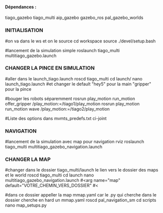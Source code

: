#### Dépendances : 

 tiago_gazebo
 tiago_multi
 aip_gazebo
 gazebo_ros 
 pal_gazebo_worlds



### INITIALISATION
#on va dans le ws et on le source
cd workspace
source ./devel/setup.bash

#lancement de la simulation simple
roslaunch tiago_multi multitiago_gazebo.launch

### CHANGER LA PINCE EN SIMULATION 
#aller dans le launch_tiago.launch 
roscd tiago_multi
cd launch/
nano launch_tiago.launch
#et changer le default "hey5" pour la main "gripper" pour la pince 

#bouger les robots séparemment
rosrun play_motion run_motion offer_gripper /play_motion:=/tiago1/play_motion
rosrun play_motion run_motion wave /play_motion:=/tiago2/play_motion

#Liste des options dans mvmts_predefs.txt ci-joint



### NAVIGATION
#lancement de la simulation avec map pour navigation rviz
roslaunch tiago_multi multitiago_gazebo_navigation.launch

### CHANGER LA MAP  
#changer dans le dossier tiago_multi/launch le lien vers le dossier des maps et le world
roscd tiago_multi
cd launch
nano multitiago_gazebo_navigation.launch 
#<arg name="map" default="VOTRE_CHEMIN_VERS_DOSSIER"
#<




#dans ce dossier appeller la map mmap.yaml car le .py qui cherche dans le dossier cherche en hard un mmap.yaml
 roscd pal_navigation_sm
cd scripts
nano map_setups.py

